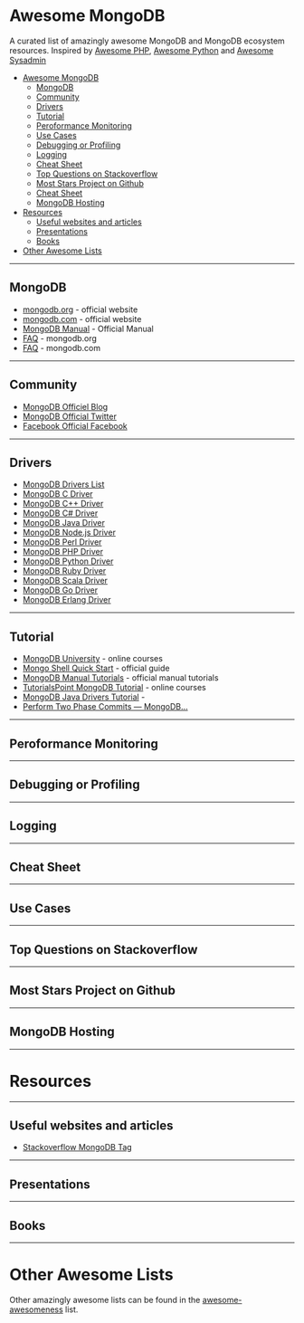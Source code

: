 # Awesome MongoDB

A curated list of amazingly awesome MongoDB and MongoDB ecosystem resources. Inspired by [Awesome PHP](https://github.com/ziadoz/awesome-php), [Awesome Python](https://github.com/vinta/awesome-python) and [Awesome Sysadmin](https://github.com/kahun/awesome-sysadmin)

- [Awesome MongoDB](#Awesome-MongoDB)
	- [MongoDB](#mongodb)
	- [Community](#community)
	- [Drivers](#drivers)
	- [Tutorial](#tutorial)
	- [Peroformance Monitoring](#peroformance-monitoring)
	- [Use Cases](#use-cases)
	- [Debugging or Profiling](#debugging-or-profiling)
	- [Logging](#logging)
	- [Cheat Sheet](#cheat-sheet)
	- [Top Questions on Stackoverflow](#top-questions-on-stackoverflow)
	- [Most Stars Project on Github](#most-stars-project-on-github)
	- [Cheat Sheet](#cheat-sheet)
	- [MongoDB Hosting](#mongodb-hosting)
- [Resources](#resources)
	- [Useful websites and articles](#useful-websites-and-articles)
	- [Presentations](#presentations)
	- [Books](#books)
- [Other Awesome Lists](#other-awesome-lists)

---
## MongoDB
* [mongodb.org](http://www.mongodb.org/) - official website
* [mongodb.com](http://www.mongodb.com/) - official website 
* [MongoDB Manual](http://docs.mongodb.org/manual/) - Official Manual
* [FAQ](http://docs.mongodb.org/manual/faq/) - mongodb.org
* [FAQ](http://www.mongodb.com/faq) - mongodb.com

---
## Community
* [MongoDB Officiel Blog](http://blog.mongodb.org/)
* [MongoDB Official Twitter](https://twitter.com/MongoDB)
* [Facebook Official Facebook](https://www.facebook.com/mongodb)


---
## Drivers
* [MongoDB Drivers List](http://docs.mongodb.org/ecosystem/drivers/)
* [MongoDB C Driver](http://docs.mongodb.org/ecosystem/drivers/c/)
* [MongoDB C++ Driver](http://docs.mongodb.org/ecosystem/drivers/cpp/)
* [MongoDB C# Driver](http://docs.mongodb.org/ecosystem/drivers/csharp/)
* [MongoDB Java Driver](http://docs.mongodb.org/ecosystem/drivers/java/)
* [MongoDB Node.js Driver](http://docs.mongodb.org/ecosystem/drivers/node-js/)
* [MongoDB Perl Driver](http://docs.mongodb.org/ecosystem/drivers/perl/)
* [MongoDB PHP Driver](http://docs.mongodb.org/ecosystem/drivers/php/)
* [MongoDB Python Driver](http://docs.mongodb.org/ecosystem/drivers/python/)
* [MongoDB Ruby Driver](http://docs.mongodb.org/ecosystem/drivers/ruby/)
* [MongoDB Scala Driver](http://docs.mongodb.org/ecosystem/drivers/scala/)
* [MongoDB Go Driver](http://docs.mongodb.org/ecosystem/drivers/go/)
* [MongoDB Erlang Driver](http://docs.mongodb.org/ecosystem/drivers/erlang/)

---
## Tutorial
* [MongoDB University](https://university.mongodb.com/) - online courses
* [Mongo Shell Quick Start](http://docs.mongodb.org/getting-started/shell/) - official guide
* [MongoDB Manual Tutorials](http://docs.mongodb.org/manual/tutorial/) - official manual tutorials
* [TutorialsPoint MongoDB Tutorial](http://www.tutorialspoint.com/mongodb/) - online courses
* [MongoDB  Java Drivers Tutorial](http://www.mkyong.com/tutorials/java-mongodb-tutorials) - 
* [Perform Two Phase Commits — MongoDB…](http://docs.mongodb.org/manual/tutorial/perform-two-phase-commits/)



---
## Peroformance Monitoring


---
## Debugging or Profiling


---
## Logging


---
## Cheat Sheet


---
## Use Cases



---
## Top Questions on Stackoverflow



---
## Most Stars Project on Github



---
## MongoDB Hosting


---
# Resources 
---
## Useful websites and articles
* [Stackoverflow MongoDB Tag](http://stackoverflow.com/questions/tagged/mongodb) 



---
## Presentations


---
## Books


---
# Other Awesome Lists
Other amazingly awesome lists can be found in the [awesome-awesomeness](https://github.com/bayandin/awesome-awesomeness) list.
